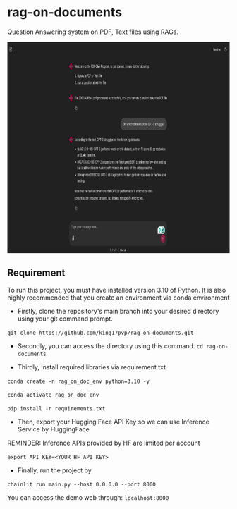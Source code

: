 # rag-on-documents

Question Answering system on PDF, Text files using RAGs.
<p align="center">
  <img src="assets/demo.png" alt = "UI" title = "Overview of the application" width="1030" height="480">
</p>

## Requirement
To run this project, you must have installed version 3.10 of Python. It is also highly recommended that you create an environment via conda environment
* Firstly, clone the repository's main branch into your desired directory using your git command prompt.

```git clone https://github.com/king17pvp/rag-on-documents.git```

* Secondly, you can access the directory using this command.
```cd rag-on-documents```

* Thirdly, install required libraries via requirement.txt

```conda create -n rag_on_doc_env python=3.10 -y```

```conda activate rag_on_doc_env```

```pip install -r requirements.txt```

* Then, export your Hugging Face API Key so we can use Inference Service by HuggingFace 

REMINDER: Inference APIs provided by HF are limited per account

```export API_KEY=<YOUR_HF_API_KEY>```

* Finally, run the project by 

```chainlit run main.py --host 0.0.0.0 --port 8000```

You can access the demo web through: ```localhost:8000```


